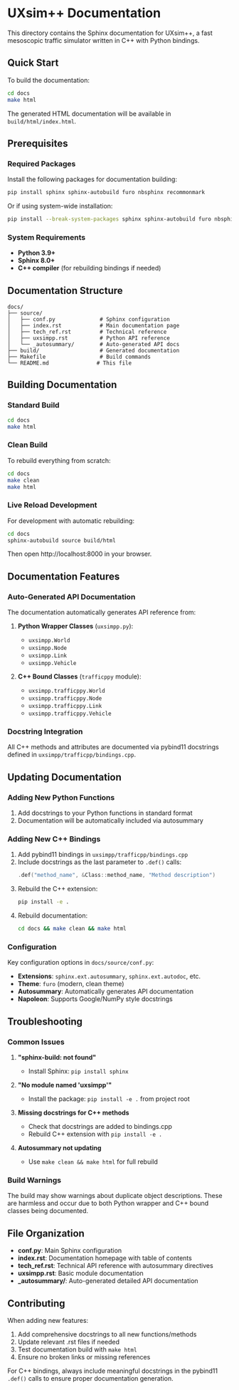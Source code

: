 # UXsim++ Documentation

This directory contains the Sphinx documentation for UXsim++, a fast mesoscopic traffic simulator written in C++ with Python bindings.

## Quick Start

To build the documentation:

```bash
cd docs
make html
```

The generated HTML documentation will be available in `build/html/index.html`.

## Prerequisites

### Required Packages

Install the following packages for documentation building:

```bash
pip install sphinx sphinx-autobuild furo nbsphinx recommonmark
```

Or if using system-wide installation:

```bash
pip install --break-system-packages sphinx sphinx-autobuild furo nbsphinx recommonmark
```

### System Requirements

- **Python 3.9+**
- **Sphinx 8.0+**
- **C++ compiler** (for rebuilding bindings if needed)

## Documentation Structure

```
docs/
├── source/
│   ├── conf.py              # Sphinx configuration
│   ├── index.rst            # Main documentation page
│   ├── tech_ref.rst         # Technical reference
│   ├── uxsimpp.rst          # Python API reference
│   └── _autosummary/        # Auto-generated API docs
├── build/                   # Generated documentation
├── Makefile                 # Build commands
└── README.md               # This file
```

## Building Documentation

### Standard Build

```bash
cd docs
make html
```

### Clean Build

To rebuild everything from scratch:

```bash
cd docs
make clean
make html
```

### Live Reload Development

For development with automatic rebuilding:

```bash
cd docs
sphinx-autobuild source build/html
```

Then open http://localhost:8000 in your browser.

## Documentation Features

### Auto-Generated API Documentation

The documentation automatically generates API reference from:

1. **Python Wrapper Classes** (`uxsimpp.py`):
   - `uxsimpp.World`
   - `uxsimpp.Node` 
   - `uxsimpp.Link`
   - `uxsimpp.Vehicle`

2. **C++ Bound Classes** (`trafficppy` module):
   - `uxsimpp.trafficppy.World`
   - `uxsimpp.trafficppy.Node`
   - `uxsimpp.trafficppy.Link`
   - `uxsimpp.trafficppy.Vehicle`

### Docstring Integration

All C++ methods and attributes are documented via pybind11 docstrings defined in `uxsimpp/trafficpp/bindings.cpp`.

## Updating Documentation

### Adding New Python Functions

1. Add docstrings to your Python functions in standard format
2. Documentation will be automatically included via autosummary

### Adding New C++ Bindings

1. Add pybind11 bindings in `uxsimpp/trafficpp/bindings.cpp`
2. Include docstrings as the last parameter to `.def()` calls:
   ```cpp
   .def("method_name", &Class::method_name, "Method description")
   ```
3. Rebuild the C++ extension:
   ```bash
   pip install -e .
   ```
4. Rebuild documentation:
   ```bash
   cd docs && make clean && make html
   ```

### Configuration

Key configuration options in `docs/source/conf.py`:

- **Extensions**: `sphinx.ext.autosummary`, `sphinx.ext.autodoc`, etc.
- **Theme**: `furo` (modern, clean theme)
- **Autosummary**: Automatically generates API documentation
- **Napoleon**: Supports Google/NumPy style docstrings

## Troubleshooting

### Common Issues

1. **"sphinx-build: not found"**
   - Install Sphinx: `pip install sphinx`

2. **"No module named 'uxsimpp'"**
   - Install the package: `pip install -e .` from project root

3. **Missing docstrings for C++ methods**
   - Check that docstrings are added to bindings.cpp
   - Rebuild C++ extension with `pip install -e .`

4. **Autosummary not updating**
   - Use `make clean && make html` for full rebuild

### Build Warnings

The build may show warnings about duplicate object descriptions. These are harmless and occur due to both Python wrapper and C++ bound classes being documented.

## File Organization

- **conf.py**: Main Sphinx configuration
- **index.rst**: Documentation homepage with table of contents
- **tech_ref.rst**: Technical API reference with autosummary directives
- **uxsimpp.rst**: Basic module documentation
- **_autosummary/**: Auto-generated detailed API documentation

## Contributing

When adding new features:

1. Add comprehensive docstrings to all new functions/methods
2. Update relevant .rst files if needed
3. Test documentation build with `make html`
4. Ensure no broken links or missing references

For C++ bindings, always include meaningful docstrings in the pybind11 `.def()` calls to ensure proper documentation generation.